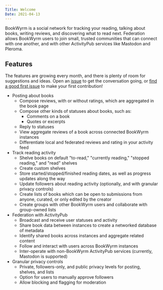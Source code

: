 ```yaml
---
Title: Welcome
Date: 2021-04-13
---
```


BookWyrm is a social network for tracking your reading, talking about books, writing reviews, and discovering what to read next. Federation allows BookWyrm users to join small, trusted communities that can connect with one another, and with other ActivityPub services like Mastodon and Pleroma.

## Features
The features are growing every month, and there is plenty of room for suggestions and ideas. Open an [issue](https://github.com/bookwyrm-social/bookwyrm/issues) to get the conversation going, or [find a good first issue](https://github.com/bookwyrm-social/bookwyrm/issues?q=is%3Aissue%20state%3Aopen%20label%3A%22good%20first%20issue%22) to make your first contribution!

- Posting about books
    - Compose reviews, with or without ratings, which are aggregated in the book page
    - Compose other kinds of statuses about books, such as:
        - Comments on a book
        - Quotes or excerpts
    - Reply to statuses
    - View aggregate reviews of a book across connected BookWyrm instances
    - Differentiate local and federated reviews and rating in your activity feed
- Track reading activity
    - Shelve books on default "to-read," "currently reading," "stopped reading," and "read" shelves
    - Create custom shelves
    - Store started/stopped/finished reading dates, as well as progress updates along the way
    - Update followers about reading activity (optionally, and with granular privacy controls)
    - Create lists of books which can be open to submissions from anyone, curated, or only edited by the creator
    - Create groups with other BookWyrm users and collaborate with group-owned lists
- Federation with ActivityPub
    - Broadcast and receive user statuses and activity
    - Share book data between instances to create a networked database of metadata
    - Identify shared books across instances and aggregate related content
    - Follow and interact with users across BookWyrm instances
    - Inter-operate with non-BookWyrm ActivityPub services (currently, Mastodon is supported)
- Granular privacy controls
    - Private, followers-only, and public privacy levels for posting, shelves, and lists
    - Option for users to manually approve followers
    - Allow blocking and flagging for moderation
